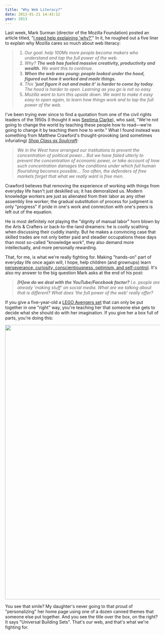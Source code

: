 ```yaml
---
title: "Why Web Literacy?"
date: 2013-01-21 14:43:12
year: 2013
---
```

<p>Last week, Mark Surman (director of the Mozilla Foundation) posted an article titled, "<a href="http://commonspace.wordpress.com/2013/01/16/explaining-why/">I need help explaining 'why?'</a>" In it, he roughed out a five liner to explain why Mozilla cares so much about web literacy:</p>
<blockquote>
<ol>
	<li><em>Our goal: help 100Ms more people become makers who understand and tap the full power of the web.</em></li>
	<li><em>Why? <strong>The web has fueled massive creativity, productivity and wealth.</strong> We want this to continue.</em></li>
	<li><em><strong> When the web was young: people looked under the hood, figured out how it worked and made things.</strong></em></li>
	<li><em>This <strong>'just figure it out and make it' is harder to come by today</strong>. The hood is harder to open. Learning as you go is not so easy.</em></li>
	<li><em>Mozilla want to turn this upside down. We want to make it easy easy to open again, to learn how things work and to tap the full power of the web.</em></li>
</ol>
</blockquote>
<p>I've been trying ever since to find a quotation from one of the civil rights leaders of the 1950s (I thought it was <a href="http://en.wikipedia.org/wiki/Septima_Poinsette_Clark">Septima Clarke</a>), who said, "We're not going to change the world by teaching these people how to read&mdash;we're going to change it by teaching them how to <em>write</em>."  What I found instead was something from Matthew Crawford's thought-provoking (and sometimes infuriating) <em><a href="http://www.amazon.com/Shop-Class-Soulcraft-Inquiry-Value/dp/0143117467/">Shop Class as Soulcraft</a></em>:</p>
<blockquote><em>We in the West have arranged our institutions to prevent the concentration of political power… But we have failed utterly to prevent the concentration of economic power, or take account of how such concentration damages the conditions under which full human flourishing becomes possible… Too often, the defenders of free markets forget that what we really want is free men.</em></blockquote>
<p>Crawford believes that removing the experience of working with things from everyday life hasn't just deskilled us; it has demoralized us. Modern knowledge workers are just as alienated from their labor as any other assembly line worker; the gradual substitution of process for judgment is only "progress" if pride in one's work and connection with one's peers is left out of the equation.</p>
<p>He is most definitely <em>not</em> playing the "dignity of manual labor" horn blown by the Arts &amp; Crafters or back-to-the-land dreamers: he is coolly scathing when discussing their cuddly inanity. But he makes a convincing case that skilled trades are not only better paid and steadier occupations these days than most so-called "knowledge work", they also demand more intellectually, and more personally rewarding.</p>
<p>That, for me, is what we're really fighting for. Making "hands-on" part of everyday life once again will, I hope, help children (and grownups) learn <a href="http://www.amazon.com/How-Children-Succeed-Curiosity-Character/dp/0547564651/">perseverance, curiosity, conscientiousness, optimism, and self-control</a>. It's also my answer to the big question Mark asks at the end of his post:</p>
<blockquote><em><strong>[H]ow do we deal with the YouTube/Facebook factor?</strong> I.e. people are already 'making stuff' on social media. What are we talking about that is different? What does ‘the full power of the web' really offer?</em></blockquote>
<p>If you give a five-year-old a <a href="http://www.amazon.com/LEGO-Quinjet-Aerial-Battle-6869/dp/B007GE5X78/">LEGO Avengers set</a> that can only be put together in one "right" way, you're teaching her that someone else gets to decide what she should do with her imagination. If you give her a box full of parts, you're doing this:</p>
<p><img title="lego_ad_1981" src="{{'/files/2013/01/lego_ad_1981.jpg' | relative_url}}" alt="" width="660" height="893" /></p>
<p>You see that smile? My daughter's never going to that proud of "personalizing" her home page using one of a dozen canned themes that someone else put together. And you see the title over the box, on the right? It says "Universal Building Sets". That's <em>our</em> web, and that's what we're fighting for.</p>
